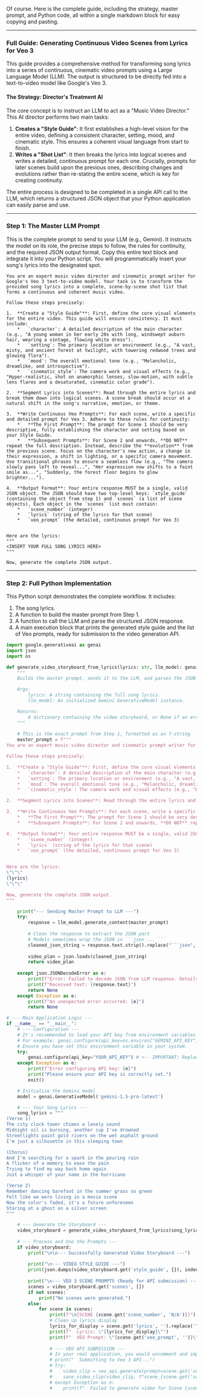 Of course. Here is the complete guide, including the strategy, master prompt, and Python code, all within a single markdown block for easy copying and pasting.

***

### Full Guide: Generating Continuous Video Scenes from Lyrics for Veo 3

This guide provides a comprehensive method for transforming song lyrics into a series of continuous, cinematic video prompts using a Large Language Model (LLM). The output is structured to be directly fed into a text-to-video model like Google's Veo 3.

#### The Strategy: Director's Treatment AI

The core concept is to instruct an LLM to act as a "Music Video Director." This AI director performs two main tasks:
1.  **Creates a "Style Guide"**: It first establishes a high-level vision for the entire video, defining a consistent character, setting, mood, and cinematic style. This ensures a coherent visual language from start to finish.
2.  **Writes a "Shot List"**: It then breaks the lyrics into logical scenes and writes a detailed, continuous prompt for each one. Crucially, prompts for later scenes build upon the previous ones, describing changes and evolutions rather than re-stating the entire scene, which is key for creating continuity.

The entire process is designed to be completed in a single API call to the LLM, which returns a structured JSON object that your Python application can easily parse and use.

---

### Step 1: The Master LLM Prompt

This is the complete prompt to send to your LLM (e.g., Gemini). It instructs the model on its role, the precise steps to follow, the rules for continuity, and the required JSON output format. Copy this entire text block and integrate it into your Python script. You will programmatically insert your song's lyrics into the designated spot.

```text
You are an expert music video director and cinematic prompt writer for Google's Veo 3 text-to-video model. Your task is to transform the provided song lyrics into a complete, scene-by-scene shot list that forms a continuous and coherent music video.

Follow these steps precisely:

1.  **Create a "Style Guide"**: First, define the core visual elements for the entire video. This guide will ensure consistency. It must include:
    *   `character`: A detailed description of the main character (e.g., "A young woman in her early 20s with long, windswept auburn hair, wearing a vintage, flowing white dress").
    *   `setting`: The primary location or environment (e.g., "A vast, misty, and ancient forest at twilight, with towering redwood trees and glowing flora").
    *   `mood`: The overall emotional tone (e.g., "Melancholic, dreamlike, and introspective").
    *   `cinematic_style`: The camera work and visual effects (e.g., "Hyper-realistic, shot on anamorphic lenses, slow-motion, with subtle lens flares and a desaturated, cinematic color grade").

2.  **Segment Lyrics into Scenes**: Read through the entire lyrics and break them down into logical scenes. A scene break should occur at a natural shift in the song's narrative, emotion, or theme.

3.  **Write Continuous Veo Prompts**: For each scene, write a specific and detailed prompt for Veo 3. Adhere to these rules for continuity:
    *   **The First Prompt**: The prompt for Scene 1 should be very descriptive, fully establishing the character and setting based on your Style Guide.
    *   **Subsequent Prompts**: For Scene 2 and onwards, **DO NOT** repeat the full description. Instead, describe the **evolution** from the previous scene. Focus on the character's new action, a change in their expression, a shift in lighting, or a specific camera movement. Use transitional phrases to ensure a seamless flow (e.g., "The camera slowly pans left to reveal...", "Her expression now shifts to a faint smile as...", "Suddenly, the forest floor begins to glow brighter...").

4.  **Output Format**: Your entire response MUST be a single, valid JSON object. The JSON should have two top-level keys: `style_guide` (containing the object from step 1) and `scenes` (a list of scene objects). Each object in the `scenes` list must contain:
    *   `scene_number` (integer)
    *   `lyrics` (string of the lyrics for that scene)
    *   `veo_prompt` (the detailed, continuous prompt for Veo 3)


Here are the lyrics:
"""
<INSERT YOUR FULL SONG LYRICS HERE>
"""

Now, generate the complete JSON output.
```

---

### Step 2: Full Python Implementation

This Python script demonstrates the complete workflow. It includes:
1.  The song lyrics.
2.  A function to build the master prompt from Step 1.
3.  A function to call the LLM and parse the structured JSON response.
4.  A main execution block that prints the generated style guide and the list of Veo prompts, ready for submission to the video generation API.

```python
import google.generativeai as genai
import json
import os

def generate_video_storyboard_from_lyrics(lyrics: str, llm_model: genai.GenerativeModel) -> dict | None:
    """
    Builds the master prompt, sends it to the LLM, and parses the JSON response.

    Args:
        lyrics: A string containing the full song lyrics.
        llm_model: An initialized Gemini GenerativeModel instance.

    Returns:
        A dictionary containing the video storyboard, or None if an error occurs.
    """
    
    # This is the exact prompt from Step 1, formatted as an f-string
    master_prompt = f"""
You are an expert music video director and cinematic prompt writer for Google's Veo 3 text-to-video model. Your task is to transform the provided song lyrics into a complete, scene-by-scene shot list that forms a continuous and coherent music video.

Follow these steps precisely:

1.  **Create a "Style Guide"**: First, define the core visual elements for the entire video. This guide will ensure consistency. It must include:
    *   `character`: A detailed description of the main character (e.g., "A young woman in her early 20s with long, windswept auburn hair, wearing a vintage, flowing white dress").
    *   `setting`: The primary location or environment (e.g., "A vast, misty, and ancient forest at twilight, with towering redwood trees and glowing flora").
    *   `mood`: The overall emotional tone (e.g., "Melancholic, dreamlike, and introspective").
    *   `cinematic_style`: The camera work and visual effects (e.g., "Hyper-realistic, shot on anamorphic lenses, slow-motion, with subtle lens flares and a desaturated, cinematic color grade").

2.  **Segment Lyrics into Scenes**: Read through the entire lyrics and break them down into logical scenes. A scene break should occur at a natural shift in the song's narrative, emotion, or theme.

3.  **Write Continuous Veo Prompts**: For each scene, write a specific and detailed prompt for Veo 3. Adhere to these rules for continuity:
    *   **The First Prompt**: The prompt for Scene 1 should be very descriptive, fully establishing the character and setting based on your Style Guide.
    *   **Subsequent Prompts**: For Scene 2 and onwards, **DO NOT** repeat the full description. Instead, describe the **evolution** from the previous scene. Focus on the character's new action, a change in their expression, a shift in lighting, or a specific camera movement. Use transitional phrases to ensure a seamless flow (e.g., "The camera slowly pans left to reveal...", "Her expression now shifts to a faint smile as...", "Suddenly, the forest floor begins to glow brighter...").

4.  **Output Format**: Your entire response MUST be a single, valid JSON object. The JSON should have two top-level keys: `style_guide` (containing the object from step 1) and `scenes` (a list of scene objects). Each object in the `scenes` list must contain:
    *   `scene_number` (integer)
    *   `lyrics` (string of the lyrics for that scene)
    *   `veo_prompt` (the detailed, continuous prompt for Veo 3)


Here are the lyrics:
\"\"\"
{lyrics}
\"\"\"

Now, generate the complete JSON output.
"""

    print("--- Sending Master Prompt to LLM ---")
    try:
        response = llm_model.generate_content(master_prompt)
        
        # Clean the response to extract the JSON part
        # Models sometimes wrap the JSON in ```json ... ```
        cleaned_json_string = response.text.strip().replace("```json", "").replace("```", "")
        
        video_plan = json.loads(cleaned_json_string)
        return video_plan
        
    except json.JSONDecodeError as e:
        print(f"Error: Failed to decode JSON from LLM response. Details: {e}")
        print(f"Received text: {response.text}")
        return None
    except Exception as e:
        print(f"An unexpected error occurred: {e}")
        return None

# --- Main Application Logic ---
if __name__ == "__main__":
    # --- Configuration ---
    # It's recommended to load your API key from environment variables
    # For example: genai.configure(api_key=os.environ["GEMINI_API_KEY"])
    # Ensure you have set this environment variable in your system.
    try:
        genai.configure(api_key="YOUR_API_KEY") # <-- IMPORTANT: Replace with your actual API key
    except Exception as e:
        print(f"Error configuring API key: {e}")
        print("Please ensure your API key is correctly set.")
        exit()

    # Initialize the Gemini model
    model = genai.GenerativeModel('gemini-1.5-pro-latest')

    # --- Your Song Lyrics ---
    song_lyrics = """
(Verse 1)
The city clock tower chimes a lonely sound
Midnight oil is burning, another cup I've drowned
Streetlights paint gold rivers on the wet asphalt ground
I'm just a silhouette in this sleeping town

(Chorus)
And I'm searching for a spark in the pouring rain
A flicker of a memory to ease the pain
Trying to find my way back home again
Just a whisper of your name in the hurricane

(Verse 2)
Remember dancing barefoot in the summer grass so green
Felt like we were living in a movie scene
Now the color's faded, it's a future unforeseen
Staring at a ghost on a silver screen
"""

    # --- Generate the Storyboard ---
    video_storyboard = generate_video_storyboard_from_lyrics(song_lyrics, model)
    
    # --- Process and Use the Prompts ---
    if video_storyboard:
        print("\n\n--- Successfully Generated Video Storyboard ---")
        
        print("\n--- VIDEO STYLE GUIDE ---")
        print(json.dumps(video_storyboard.get('style_guide', {}), indent=2))
        
        print("\n--- VEO 3 SCENE PROMPTS (Ready for API submission) ---")
        scenes = video_storyboard.get('scenes', [])
        if not scenes:
            print("No scenes were generated.")
        else:
            for scene in scenes:
                print(f"\n[SCENE {scene.get('scene_number', 'N/A')}]")
                # Clean up lyrics display
                lyrics_for_display = scene.get('lyrics', '').replace('\\n', ' ').strip()
                print(f"  Lyrics: \"{lyrics_for_display}\"")
                print(f"  VEO Prompt: \"{scene.get('veo_prompt', '')}\"")
                
                # --- VEO API SUBMISSION ---
                # In your real application, you would uncomment and implement this part
                # print("  Submitting to Veo 3 API...")
                # try:
                #    video_clip = veo_api.generate(prompt=scene.get('veo_prompt', ''))
                #    save_video_clip(video_clip, f"scene_{scene.get('scene_number')}.mp4")
                # except Exception as e:
                #    print(f"  Failed to generate video for Scene {scene.get('scene_number')}: {e}")

```